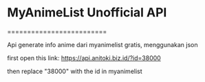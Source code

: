 # MyAnimeList Unofficial API

=========================

Api generate info anime dari myanimelist gratis, menggunakan json

first open this link: https://api.anitoki.biz.id/?id=38000

then replace "38000" with the id in myanimelist

